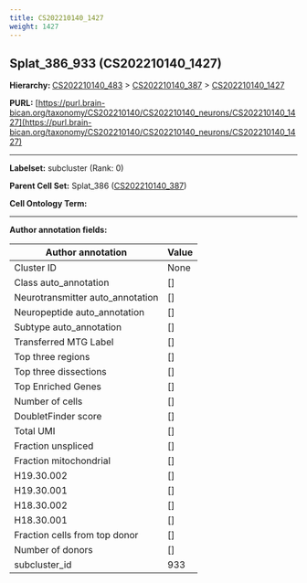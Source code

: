 ```yaml
---
title: CS202210140_1427
weight: 1427
---
```

## Splat_386_933 (CS202210140_1427)
<b>Hierarchy: </b>
[CS202210140_483](../CS202210140_483) >
[CS202210140_387](../CS202210140_387) >
[CS202210140_1427](../CS202210140_1427)

**PURL:** [https://purl.brain-bican.org/taxonomy/CS202210140/CS202210140_neurons/CS202210140_1427](https://purl.brain-bican.org/taxonomy/CS202210140/CS202210140_neurons/CS202210140_1427)

---


**Labelset:** subcluster (Rank: 0)

**Parent Cell Set:** Splat_386 ([CS202210140_387](../CS202210140_387))



**Cell Ontology Term:** 

[MARKER GENES.]: #


---

[TRANSFERRED ANNOTATIONS.]: #


[AUTHOR ANNOTATION FIELDS.]: #


**Author annotation fields:**

| Author annotation | Value |
|-------------------|-------|
|Cluster ID|None|
|Class auto_annotation|[]|
|Neurotransmitter auto_annotation|[]|
|Neuropeptide auto_annotation|[]|
|Subtype auto_annotation|[]|
|Transferred MTG Label|[]|
|Top three regions|[]|
|Top three dissections|[]|
|Top Enriched Genes|[]|
|Number of cells|[]|
|DoubletFinder score|[]|
|Total UMI|[]|
|Fraction unspliced|[]|
|Fraction mitochondrial|[]|
|H19.30.002|[]|
|H19.30.001|[]|
|H18.30.002|[]|
|H18.30.001|[]|
|Fraction cells from top donor|[]|
|Number of donors|[]|
|subcluster_id|933|
